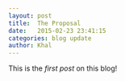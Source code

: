 ```yaml
---
layout: post
title:  The Proposal
date:   2015-02-23 23:41:15
categories: blog update
author: Khal
---
```

This is the _first post_ on this blog!